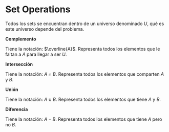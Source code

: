 # Set Operations
Todos los sets se encuentran dentro de un universo denominado $U$, qué es este universo depende del problema.

**Complemento**

Tiene la notación: $\overline{A}$. Representa todos los elementos que le faltan a $A$ para llegar a ser $U$.

**Intersección**

Tiene la notación: $A\cap B$. Representa todos los elementos que comparten $A$ y $B$.

**Unión**

Tiene la notación: $A\cup B$. Representa todos los elementos que tiene $A$ y $B$.

**Diferencia**

Tiene la notación: $A-B$. Representa todos los elementos que tiene $A$ pero no $B$.
